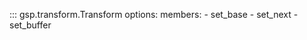 ::: gsp.transform.Transform
    options:
      members:
        - set_base
        - set_next
        - set_buffer
